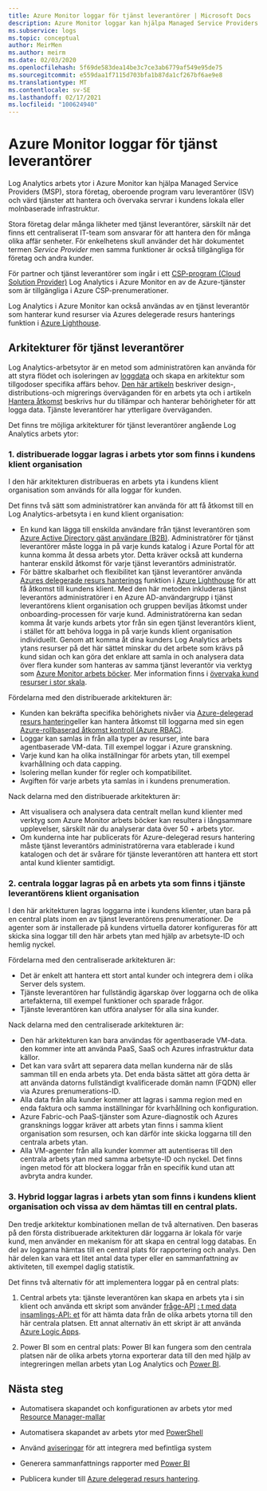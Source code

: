 ```yaml
---
title: Azure Monitor loggar för tjänst leverantörer | Microsoft Docs
description: Azure Monitor loggar kan hjälpa Managed Service Providers (MSP), stora företag, oberoende program varu leverantörer (ISV) och värd leverantörer att hantera och övervaka servrar i kundens lokala eller molnbaserade infrastruktur.
ms.subservice: logs
ms.topic: conceptual
author: MeirMen
ms.author: meirm
ms.date: 02/03/2020
ms.openlocfilehash: 5f69de583dea14be3c7ce3ab6779af549e95de75
ms.sourcegitcommit: e559daa1f7115d703bfa1b87da1cf267bf6ae9e8
ms.translationtype: MT
ms.contentlocale: sv-SE
ms.lasthandoff: 02/17/2021
ms.locfileid: "100624940"
---
```

# <a name="azure-monitor-logs-for-service-providers"></a>Azure Monitor loggar för tjänst leverantörer

Log Analytics arbets ytor i Azure Monitor kan hjälpa Managed Service Providers (MSP), stora företag, oberoende program varu leverantörer (ISV) och värd tjänster att hantera och övervaka servrar i kundens lokala eller molnbaserade infrastruktur.

Stora företag delar många likheter med tjänst leverantörer, särskilt när det finns ett centraliserat IT-team som ansvarar för att hantera den för många olika affär senheter. För enkelhetens skull använder det här dokumentet termen *Service Provider* men samma funktioner är också tillgängliga för företag och andra kunder.

För partner och tjänst leverantörer som ingår i ett [CSP-program (Cloud Solution Provider)](https://partner.microsoft.com/membership/cloud-solution-provider) Log Analytics i Azure Monitor en av de Azure-tjänster som är tillgängliga i Azure CSP-prenumerationer.

Log Analytics i Azure Monitor kan också användas av en tjänst leverantör som hanterar kund resurser via Azures delegerade resurs hanterings funktion i [Azure Lighthouse](../../lighthouse/overview.md).

## <a name="architectures-for-service-providers"></a>Arkitekturer för tjänst leverantörer

Log Analytics-arbetsytor är en metod som administratören kan använda för att styra flödet och isoleringen av [loggdata](../logs/data-platform-logs.md) och skapa en arkitektur som tillgodoser specifika affärs behov. [Den här artikeln](../logs/design-logs-deployment.md) beskriver design-, distributions-och migrerings överväganden för en arbets yta och i artikeln [Hantera åtkomst](../logs/manage-access.md) beskrivs hur du tillämpar och hanterar behörigheter för att logga data. Tjänste leverantörer har ytterligare överväganden.

Det finns tre möjliga arkitekturer för tjänst leverantörer angående Log Analytics arbets ytor:

### <a name="1-distributed---logs-are-stored-in-workspaces-located-in-the-customers-tenant"></a>1. distribuerade loggar lagras i arbets ytor som finns i kundens klient organisation

I den här arkitekturen distribueras en arbets yta i kundens klient organisation som används för alla loggar för kunden.

Det finns två sätt som administratörer kan använda för att få åtkomst till en Log Analytics-arbetsyta i en kund klient organisation:

- En kund kan lägga till enskilda användare från tjänst leverantören som [Azure Active Directory gäst användare (B2B)](../../active-directory/external-identities/what-is-b2b.md). Administratörer för tjänst leverantörer måste logga in på varje kunds katalog i Azure Portal för att kunna komma åt dessa arbets ytor. Detta kräver också att kunderna hanterar enskild åtkomst för varje tjänst leverantörs administratör.
- För bättre skalbarhet och flexibilitet kan tjänst leverantörer använda [Azures delegerade resurs hanterings](../../lighthouse/concepts/azure-delegated-resource-management.md) funktion i [Azure Lighthouse](../../lighthouse/overview.md) för att få åtkomst till kundens klient. Med den här metoden inkluderas tjänst leverantörs administratörer i en Azure AD-användargrupp i tjänst leverantörens klient organisation och gruppen beviljas åtkomst under onboarding-processen för varje kund. Administratörerna kan sedan komma åt varje kunds arbets ytor från sin egen tjänst leverantörs klient, i stället för att behöva logga in på varje kunds klient organisation individuellt. Genom att komma åt dina kunders Log Analytics arbets ytans resurser på det här sättet minskar du det arbete som krävs på kund sidan och kan göra det enklare att samla in och analysera data över flera kunder som hanteras av samma tjänst leverantör via verktyg som [Azure Monitor arbets böcker](../visualize/workbooks-overview.md). Mer information finns i [övervaka kund resurser i stor skala](../../lighthouse/how-to/monitor-at-scale.md).

Fördelarna med den distribuerade arkitekturen är:

* Kunden kan bekräfta specifika behörighets nivåer via [Azure-delegerad resurs hantering](../../lighthouse/concepts/azure-delegated-resource-management.md)eller kan hantera åtkomst till loggarna med sin egen [Azure-rollbaserad åtkomst kontroll (Azure RBAC)](../../role-based-access-control/overview.md).
* Loggar kan samlas in från alla typer av resurser, inte bara agentbaserade VM-data. Till exempel loggar i Azure granskning.
* Varje kund kan ha olika inställningar för arbets ytan, till exempel kvarhållning och data capping.
* Isolering mellan kunder för regler och kompatibilitet.
* Avgiften för varje arbets yta samlas in i kundens prenumeration.

Nack delarna med den distribuerade arkitekturen är:

* Att visualisera och analysera data centralt mellan kund klienter med verktyg som Azure Monitor arbets böcker kan resultera i långsammare upplevelser, särskilt när du analyserar data över 50 + arbets ytor.
* Om kunderna inte har publicerats för Azure-delegerad resurs hantering måste tjänst leverantörs administratörerna vara etablerade i kund katalogen och det är svårare för tjänste leverantören att hantera ett stort antal kund klienter samtidigt.

### <a name="2-central---logs-are-stored-in-a-workspace-located-in-the-service-provider-tenant"></a>2. centrala loggar lagras på en arbets yta som finns i tjänste leverantörens klient organisation

I den här arkitekturen lagras loggarna inte i kundens klienter, utan bara på en central plats inom en av tjänst leverantörens prenumerationer. De agenter som är installerade på kundens virtuella datorer konfigureras för att skicka sina loggar till den här arbets ytan med hjälp av arbetsyte-ID och hemlig nyckel.

Fördelarna med den centraliserade arkitekturen är:

* Det är enkelt att hantera ett stort antal kunder och integrera dem i olika Server dels system.
* Tjänste leverantören har fullständig ägarskap över loggarna och de olika artefakterna, till exempel funktioner och sparade frågor.
* Tjänste leverantören kan utföra analyser för alla sina kunder.

Nack delarna med den centraliserade arkitekturen är:

* Den här arkitekturen kan bara användas för agentbaserade VM-data. den kommer inte att använda PaaS, SaaS och Azures infrastruktur data källor.
* Det kan vara svårt att separera data mellan kunderna när de slås samman till en enda arbets yta. Det enda bästa sättet att göra detta är att använda datorns fullständigt kvalificerade domän namn (FQDN) eller via Azures prenumerations-ID.
* Alla data från alla kunder kommer att lagras i samma region med en enda faktura och samma inställningar för kvarhållning och konfiguration.
* Azure Fabric-och PaaS-tjänster som Azure-diagnostik och Azures gransknings loggar kräver att arbets ytan finns i samma klient organisation som resursen, och kan därför inte skicka loggarna till den centrala arbets ytan.
* Alla VM-agenter från alla kunder kommer att autentiseras till den centrala arbets ytan med samma arbetsyte-ID och nyckel. Det finns ingen metod för att blockera loggar från en specifik kund utan att avbryta andra kunder.

### <a name="3-hybrid---logs-are-stored-in-workspace-located-in-the-customers-tenant-and-some-of-them-are-pulled-to-a-central-location"></a>3. Hybrid loggar lagras i arbets ytan som finns i kundens klient organisation och vissa av dem hämtas till en central plats.

Den tredje arkitektur kombinationen mellan de två alternativen. Den baseras på den första distribuerade arkitekturen där loggarna är lokala för varje kund, men använder en mekanism för att skapa en central logg databas. En del av loggarna hämtas till en central plats för rapportering och analys. Den här delen kan vara ett litet antal data typer eller en sammanfattning av aktiviteten, till exempel daglig statistik.

Det finns två alternativ för att implementera loggar på en central plats:

1. Central arbets yta: tjänste leverantören kan skapa en arbets yta i sin klient och använda ett skript som använder [fråge-API](https://dev.loganalytics.io/) [: t med data insamlings-API: et](../logs/data-collector-api.md) för att hämta data från de olika arbets ytorna till den här centrala platsen. Ett annat alternativ än ett skript är att använda [Azure Logic Apps](../../logic-apps/logic-apps-overview.md).

2. Power BI som en central plats: Power BI kan fungera som den centrala platsen när de olika arbets ytorna exporterar data till den med hjälp av integreringen mellan arbets ytan Log Analytics och [Power BI](../visualize/powerbi.md).

## <a name="next-steps"></a>Nästa steg

* Automatisera skapandet och konfigurationen av arbets ytor med [Resource Manager-mallar](../logs/resource-manager-workspace.md)

* Automatisera skapandet av arbets ytor med [PowerShell](../logs/powershell-workspace-configuration.md)

* Använd [aviseringar](../platform/alerts-overview.md) för att integrera med befintliga system

* Generera sammanfattnings rapporter med [Power BI](../visualize/powerbi.md)

* Publicera kunder till [Azure delegerad resurs hantering](../../lighthouse/concepts/azure-delegated-resource-management.md).